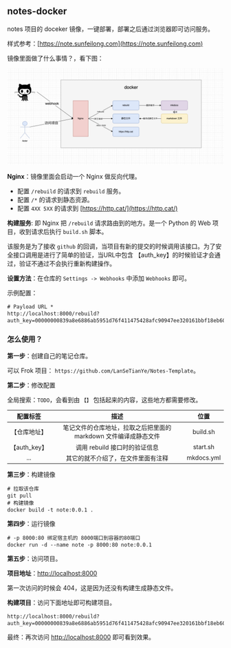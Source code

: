 ## notes-docker

notes 项目的 doceker 镜像，一键部署，部署之后通过浏览器即可访问服务。

样式参考：[https://note.sunfeilong.com](https://note.sunfeilong.com)

镜像里面做了什么事情？，看下图：

![](./img/note_docker.png)

**Nginx**：镜像里面会启动一个 Nginx 做反向代理。
* 配置 `/rebuild` 的请求到 `rebuild` 服务。
* 配置 `/*` 的请求到静态资源。
* 配置 `4XX 5XX` 的请求到 [https://http.cat/](https://http.cat/)

**构建服务**: 即 Nginx 把 `/rebuild` 请求路由到的地方。是一个 Python 的 Web 项目，收到请求后执行 `build.sh` 脚本。

该服务是为了接收 `github` 的回调，当项目有新的提交的时候调用该接口。为了安全接口调用是进行了简单的验证，当URL中包含 【auth_key】的时候验证才会通过，验证不通过不会执行重新构建操作。

**设置方法**：在仓库的 `Settings -> Webhooks` 中添加 `Webhooks` 即可。

示例配置：

```shell
# Payload URL *
http://localhost:8000/rebuild?auth_key=00000000839a8e6886ab5951d76f411475428afc90947ee320161bbf18eb6048
```

### 怎么使用？

**第一步**：创建自己的笔记仓库。

可以 Frok 项目： `https://github.com/LanSeTianYe/Notes-Template`。

**第二步**：修改配置

全局搜索：`TODO`，会看到由 `【】` 包括起来的内容，这些地方都需要修改。

|配置标签|描述|位置|
|:--:|:--:|:--:|
|【仓库地址】|笔记文件的仓库地址，拉取之后把里面的 markdown 文件编译成静态文件|build.sh|
|【auth_key】|调用 rebuild 接口时的验证信息|start.sh|
|...|其它的就不介绍了，在文件里面有注释|mkdocs.yml|

**第三步**：构建镜像

```shell
# 拉取该仓库
git pull 
# 构建镜像
docker build -t note:0.0.1 .
```

**第四步**：运行镜像

```shell
# -p 8000:80 绑定宿主机的 8000端口到容器的80端口
docker run -d --name note -p 8000:80 note:0.0.1
```

**第五步**：访问项目。

**项目地址**：[http://localhost:8000](http://localhost:8000)

第一次访问的时候会 404，这是因为还没有构建生成静态文件。

**构建项目**：访问下面地址即可构建项目。

```
http://localhost:8000/rebuild?auth_key=00000000839a8e6886ab5951d76f411475428afc90947ee320161bbf18eb6048
```

最终：再次访问 [http://localhost:8000](http://localhost:8000) 即可看到效果。